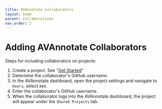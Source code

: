 ```yaml
---
title: AVAnnotate Collaborators
layout: home
parent: Collaborations
nav_order: 2
---
```


# Adding AVAnnotate Collaborators
Steps for including collaborators on projects:
1. Create a project. See "[Get Started](https://avannotate.github.io/documentation/pages/quickstart/)"
2. Determine the collaborator's GitHub username.
3. In the AVAnnotate dashboard, open the project settings and navigate to `Users`, select `Add`.
4. Enter the collaborator's GitHub username.
5. When the collaborator logs into the AVAnnotate dashboard, the project will appear under the `Shared Projects` tab.
